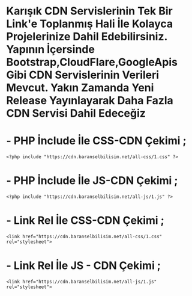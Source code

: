 # Karışık CDN Servislerinin Tek Bir Link'e Toplanmış Hali İle Kolayca Projelerinize Dahil Edebilirsiniz. Yapının İçersinde Bootstrap,CloudFlare,GoogleApis Gibi CDN Servislerinin Verileri Mevcut. Yakın Zamanda Yeni Release Yayınlayarak Daha Fazla CDN Servisi Dahil Edeceğiz # 

# - PHP İnclude İle CSS-CDN Çekimi ;

`<?php include "https://cdn.baranselbilisim.net/all-css/1.css" ?>
`
# - PHP İnclude İle JS-CDN Çekimi ;

`<?php include "https://cdn.baranselbilisim.net/all-js/1.js" ?>
`

# - Link Rel İle CSS-CDN Çekimi ; 
 
`<link href="https://cdn.baranselbilisim.net/all-css/1.css" rel="stylesheet">
`

# - Link Rel İle JS -  CDN Çekimi ;

`<link href="https://cdn.baranselbilisim.net/all-js/1.js" rel="stylesheet">
`
